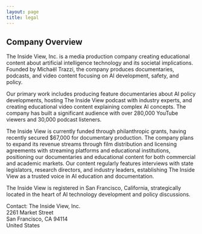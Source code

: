 ```yaml
---
layout: page
title: legal
---
```


## Company Overview

The Inside View, Inc. is a media production company creating educational content about artificial intelligence technology and its societal implications. Founded by Michaël Trazzi, the company produces documentaries, podcasts, and video content focusing on AI development, safety, and policy.

Our primary work includes producing feature documentaries about AI policy developments, hosting The Inside View podcast with industry experts, and creating educational video content explaining complex AI concepts. The company has built a significant audience with over 280,000 YouTube viewers and 30,000 podcast listeners.

The Inside View is currently funded through philanthropic grants, having recently secured $67,000 for documentary production. The company plans to expand its revenue streams through film distribution and licensing agreements with streaming platforms and educational institutions, positioning our documentaries and educational content for both commercial and academic markets. Our content regularly features interviews with state legislators, research directors, and industry leaders, establishing The Inside View as a trusted voice in AI education and documentation.

The Inside View is registered in San Francisco, California, strategically located in the heart of AI technology development and policy discussions.

Contact:
The Inside View, Inc.  
2261 Market Street  
San Francisco, CA 94114  
United States
